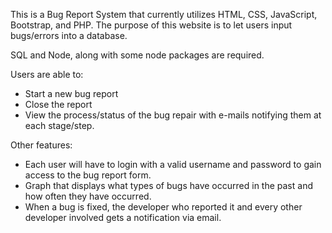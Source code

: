 This is a Bug Report System that currently utilizes HTML, CSS, JavaScript, Bootstrap, and PHP. The purpose of this website is to let users input bugs/errors into a database. 

SQL and Node, along with some node packages are required.

Users are able to:
- Start a new bug report
- Close the report 
- View the process/status of the bug repair with e-mails notifying them at each stage/step.

Other features:
- Each user will have to login with a valid username and password to gain access to the bug report form. 
- Graph that displays what types of bugs have occurred in the past and how often they have occurred. 
- When a bug is fixed, the developer who reported it and every other developer involved gets a notification via email.
